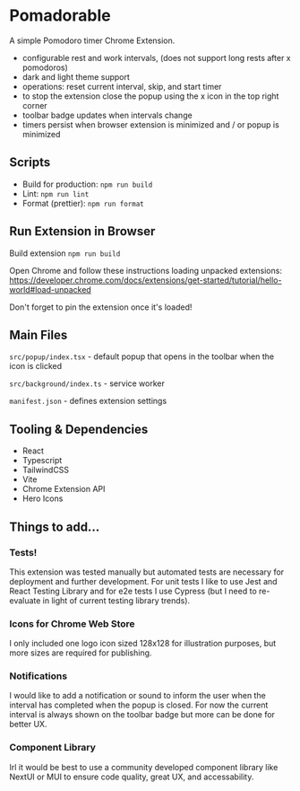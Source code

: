 # Pomadorable

A simple Pomodoro timer Chrome Extension.

- configurable rest and work intervals, (does not support long rests after x pomodoros)
- dark and light theme support
- operations: reset current interval, skip, and start timer
- to stop the extension close the popup using the x icon in the top right corner
- toolbar badge updates when intervals change
- timers persist when browser extension is minimized and / or popup is minimized

## Scripts

- Build for production: `npm run build`
- Lint: `npm run lint`
- Format (prettier): `npm run format`

## Run Extension in Browser

Build extension
`npm run build`

Open Chrome and follow these instructions loading unpacked extensions: https://developer.chrome.com/docs/extensions/get-started/tutorial/hello-world#load-unpacked

Don't forget to pin the extension once it's loaded!

## Main Files

`src/popup/index.tsx` - default popup that opens in the toolbar when the icon is clicked

`src/background/index.ts` - service worker

`manifest.json` - defines extension settings

## Tooling & Dependencies

- React
- Typescript
- TailwindCSS
- Vite
- Chrome Extension API
- Hero Icons

## Things to add...

### Tests!

This extension was tested manually but automated tests are necessary for deployment and further development. For unit tests I like to use Jest and React Testing Library and for e2e tests I use Cypress (but I need to re-evaluate in light of current testing library trends).

### Icons for Chrome Web Store

I only included one logo icon sized 128x128 for illustration purposes, but more sizes are required for publishing.

### Notifications

I would like to add a notification or sound to inform the user when the interval has completed when the popup is closed. For now the current interval is always shown on the toolbar badge but more can be done for better UX.

### Component Library

Irl it would be best to use a community developed component library like NextUI or MUI to ensure code quality, great UX, and accessability.
